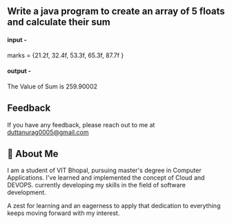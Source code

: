 ## Write a java program to create an array of 5 floats and calculate their sum

#### input - 
marks = {21.2f, 32.4f, 53.3f, 65.3f, 87.7f }

#### output -

The Value of Sum is 259.90002


## Feedback

If you have any feedback, please reach out to me at duttanurag0005@gmail.com



## 🚀 About Me
I am a student of VIT Bhopal, pursuing master's degree in Computer Applications.
I've learned and implemented the concept of Cloud and DEVOPS. currently developing my skills in the field of software development.

A zest for learning and an eagerness to apply that dedication to everything keeps moving forward with my interest.
